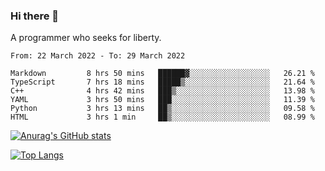### Hi there 👋

<!--
**shejialuo/shejialuo** is a ✨ _special_ ✨ repository because its `README.md` (this file) appears on your GitHub profile.

Here are some ideas to get you started:

- 🔭 I’m currently working on ...
- 🌱 I’m currently learning ...
- 👯 I’m looking to collaborate on ...
- 🤔 I’m looking for help with ...
- 💬 Ask me about ...
- 📫 How to reach me: ...
- 😄 Pronouns: ...
- ⚡ Fun fact: ...
-->

A programmer who seeks for liberty.

<!--START_SECTION:waka-->

```text
From: 22 March 2022 - To: 29 March 2022

Markdown         8 hrs 50 mins   ██████▓░░░░░░░░░░░░░░░░░░   26.21 %
TypeScript       7 hrs 18 mins   █████▒░░░░░░░░░░░░░░░░░░░   21.64 %
C++              4 hrs 42 mins   ███▒░░░░░░░░░░░░░░░░░░░░░   13.98 %
YAML             3 hrs 50 mins   ███░░░░░░░░░░░░░░░░░░░░░░   11.39 %
Python           3 hrs 13 mins   ██▒░░░░░░░░░░░░░░░░░░░░░░   09.58 %
HTML             3 hrs 1 min     ██▒░░░░░░░░░░░░░░░░░░░░░░   08.99 %
```

<!--END_SECTION:waka-->

[![Anurag's GitHub stats](https://github-readme-stats.vercel.app/api?username=shejialuo&show_icons=true&theme=dracula)](https://github.com/anuraghazra/github-readme-stats)

[![Top Langs](https://github-readme-stats.vercel.app/api/top-langs/?username=shejialuo&layout=compact&hide=javascript,html,css,typescript,tex)](https://github.com/anuraghazra/github-readme-stats)

